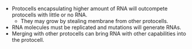 - Protocells encapsulating higher amount of RNA will outcompete protocells with little or no RNA.
	- They may grow by stealing membrane from other protocells.
- RNA molecules must be replicated and mutations will generate RNAs.
- Merging with other protocells can bring RNA with other capabilities into the protocell.